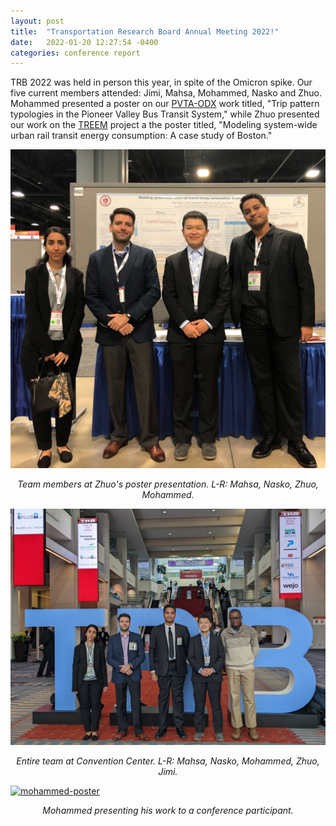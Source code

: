 ```yaml
---
layout: post
title:  "Transportation Research Board Annual Meeting 2022!"
date:   2022-01-20 12:27:54 -0400
categories: conference report
---
```

TRB 2022 was held in person this year, in spite of the Omicron spike. Our five current members attended: Jimi, Mahsa, Mohammed, Nasko and Zhuo. Mohammed presented a poster on our [PVTA-ODX](https://narslab.org/projects/pvta-odx/) work titled, "Trip pattern typologies in the Pioneer Valley Bus Transit System," while Zhuo presented our work on the [TREEM](https://narslab.org/projects/treem/) project a the poster titled, "Modeling system-wide urban rail transit energy consumption: A case study of Boston."


[![zhuo-poster](/images/blog/narslab-trb-2022-zhuo-poster.jpg)](/images/blog/narslab-trb-2022-zhuo-poster.jpg)*<center>Team members at Zhuo's poster presentation. L-R: Mahsa, Nasko, Zhuo, Mohammed.</center>*

[![team](/images/blog/narslab-trb-2022.jpg)](/images/blog/narslab-trb-2022.jpg)*<center>Entire team at Convention Center. L-R: Mahsa, Nasko, Mohammed, Zhuo, Jimi.</center>*

[![mohammed-poster](/images/blog/narslab-trb-2022-mohammed-poster.jpg)](/images/blog/narslab-trb-2022-mohammed-poster.jpg)*<center> Mohammed presenting his work to a conference participant.</center>*
